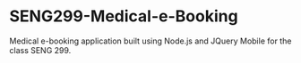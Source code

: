 # SENG299-Medical-e-Booking

Medical e-booking application built using Node.js and JQuery Mobile for the class SENG 299.
